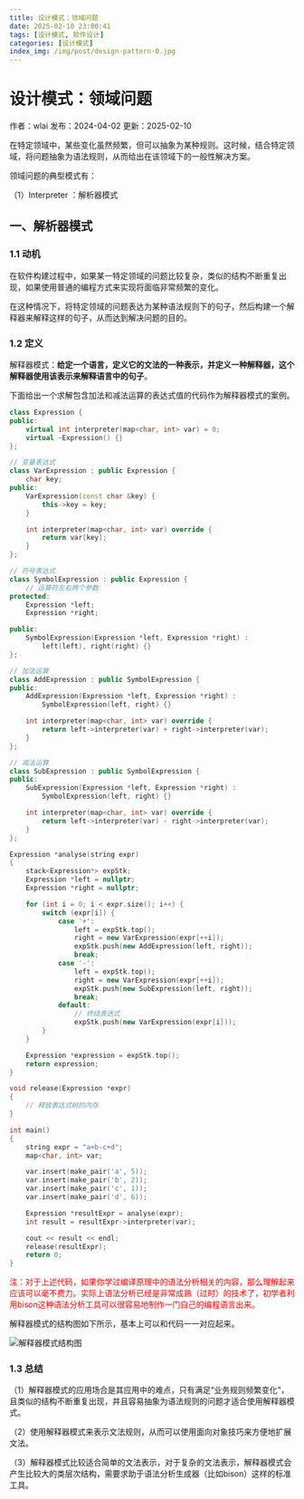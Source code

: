 ```yaml
---
title: 设计模式：领域问题
date: 2025-02-10 23:00:41
tags: [设计模式, 软件设计]
categories: [设计模式]
index_img: /img/post/design-pattern-0.jpg
---
```


# 设计模式：领域问题

作者：wlai
发布：2024-04-02
更新：2025-02-10

在特定领域中，某些变化虽然频繁，但可以抽象为某种规则。这时候，结合特定领域，将问题抽象为语法规则，从而给出在该领域下的一般性解决方案。

领域问题的典型模式有：

（1）Interpreter ：解析器模式

## 一、解析器模式
### 1.1 动机
在软件构建过程中，如果某一特定领域的问题比较复杂，类似的结构不断重复出现，如果使用普通的编程方式来实现将面临非常频繁的变化。

在这种情况下，将特定领域的问题表达为某种语法规则下的句子，然后构建一个解释器来解释这样的句子，从而达到解决问题的目的。

### 1.2 定义
解释器模式：**给定一个语言，定义它的文法的一种表示，并定义一种解释器，这个解释器使用该表示来解释语言中的句子**。

下面给出一个求解包含加法和减法运算的表达式值的代码作为解释器模式的案例。

```cpp
class Expression {
public:
    virtual int interpreter(map<char, int> var) = 0;
    virtual ~Expression() {}
};

// 变量表达式
class VarExpression : public Expression {
    char key;
public:
    VarExpression(const char &key) {
        this->key = key;
    }

    int interpreter(map<char, int> var) override {
        return var[key];
    }
};

// 符号表达式
class SymbolExpression : public Expression {
    // 运算符左右两个参数
protected:
    Expression *left;
    Expression *right;

public:
    SymbolExpression(Expression *left, Expression *right) :
        left(left), right(right) {}
};

// 加法运算
class AddExpression : public SymbolExpression {
public:
    AddExpression(Expression *left, Expression *right) :
        SymbolExpression(left, right) {}

    int interpreter(map<char, int> var) override {
        return left->interpreter(var) + right->interpreter(var);
    }
};

// 减法运算
class SubExpression : public SymbolExpression {
public:
    SubExpression(Expression *left, Expression *right) :
        SymbolExpression(left, right) {}

    int interpreter(map<char, int> var) override {
        return left->interpreter(var) - right->interpreter(var);
    }
};

Expression *analyse(string expr)
{
    stack<Expression*> expStk;
    Expression *left = nullptr;
    Expression *right = nullptr;

    for (int i = 0; i < expr.size(); i++) {
        switch (expr[i]) {
            case '+':
                left = expStk.top();
                right = new VarExpression(expr[++i]);
                expStk.push(new AddExpression(left, right));
                break;
            case '-':
                left = expStk.top();
                right = new VarExpression(expr[++i]);
                expStk.push(new SubExpression(left, right));
                break;
            default:
                // 终结表达式
                expStk.push(new VarExpression(expr[i]));
        }
    }

    Expression *expression = expStk.top();
    return expression;
}

void release(Expression *expr)
{
    // 释放表达式树的内存
}

int main()
{
    string expr = "a+b-c+d";
    map<char, int> var;

    var.insert(make_pair('a', 5));
    var.insert(make_pair('b', 2));
    var.insert(make_pair('c', 1));
    var.insert(make_pair('d', 6));

    Expression *resultExpr = analyse(expr);
    int result = resultExpr->interpreter(var);

    cout << result << endl;
    release(resultExpr);
    return 0;
}
```

<p style="color:red;">
注：对于上述代码，如果你学过编译原理中的语法分析相关的内容，那么理解起来应该可以毫不费力。实际上语法分析已经是非常成熟（过时）的技术了，初学者利用bison这种语法分析工具可以很容易地制作一门自己的编程语言出来。
</p>

解释器模式的结构图如下所示，基本上可以和代码一一对应起来。

![解释器模式结构图](/img/post/design-pattern-22.png)

### 1.3 总结

（1）解释器模式的应用场合是其应用中的难点，只有满足“业务规则频繁变化”，且类似的结构不断重复出现，并且容易抽象为语法规则的问题才适合使用解释器模式。

（2）使用解释器模式来表示文法规则，从而可以使用面向对象技巧来方便地扩展文法。

（3）解释器模式比较适合简单的文法表示，对于复杂的文法表示，解释器模式会产生比较大的类层次结构，需要求助于语法分析生成器（比如bison）这样的标准工具。